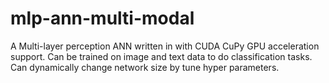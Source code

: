 # mlp-ann-multi-modal
A Multi-layer perception ANN written in with CUDA CuPy GPU acceleration support. Can be trained on image and text data to do classification tasks. Can dynamically change network size by tune hyper parameters.

